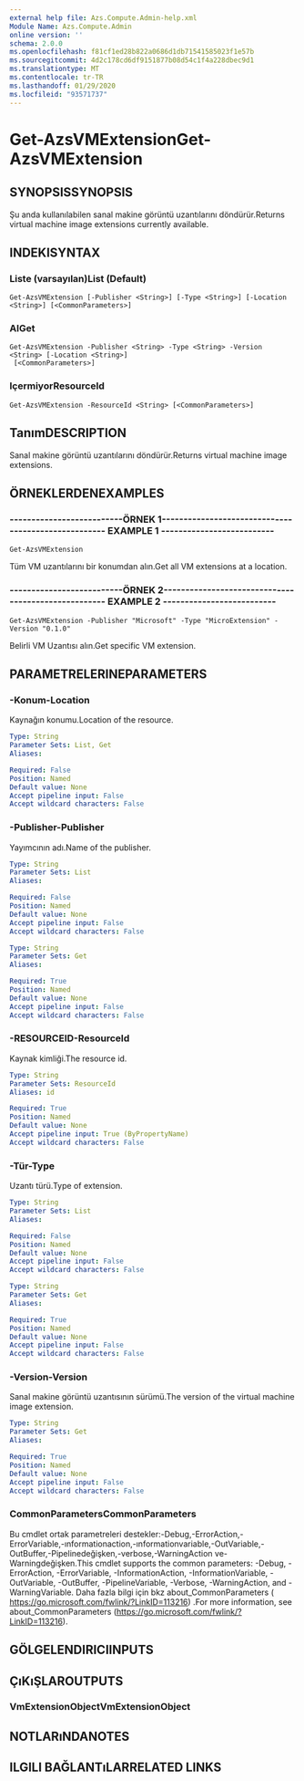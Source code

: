 ```yaml
---
external help file: Azs.Compute.Admin-help.xml
Module Name: Azs.Compute.Admin
online version: ''
schema: 2.0.0
ms.openlocfilehash: f81cf1ed28b822a0686d1db71541585023f1e57b
ms.sourcegitcommit: 4d2c178cd6df9151877b08d54c1f4a228dbec9d1
ms.translationtype: MT
ms.contentlocale: tr-TR
ms.lasthandoff: 01/29/2020
ms.locfileid: "93571737"
---
```

# <span data-ttu-id="c8e2c-101">Get-AzsVMExtension</span><span class="sxs-lookup"><span data-stu-id="c8e2c-101">Get-AzsVMExtension</span></span>

## <span data-ttu-id="c8e2c-102">SYNOPSIS</span><span class="sxs-lookup"><span data-stu-id="c8e2c-102">SYNOPSIS</span></span>
<span data-ttu-id="c8e2c-103">Şu anda kullanılabilen sanal makine görüntü uzantılarını döndürür.</span><span class="sxs-lookup"><span data-stu-id="c8e2c-103">Returns virtual machine image extensions currently available.</span></span>

## <span data-ttu-id="c8e2c-104">INDEKI</span><span class="sxs-lookup"><span data-stu-id="c8e2c-104">SYNTAX</span></span>

### <span data-ttu-id="c8e2c-105">Liste (varsayılan)</span><span class="sxs-lookup"><span data-stu-id="c8e2c-105">List (Default)</span></span>
```
Get-AzsVMExtension [-Publisher <String>] [-Type <String>] [-Location <String>] [<CommonParameters>]
```

### <span data-ttu-id="c8e2c-106">Al</span><span class="sxs-lookup"><span data-stu-id="c8e2c-106">Get</span></span>
```
Get-AzsVMExtension -Publisher <String> -Type <String> -Version <String> [-Location <String>]
 [<CommonParameters>]
```

### <span data-ttu-id="c8e2c-107">Içermiyor</span><span class="sxs-lookup"><span data-stu-id="c8e2c-107">ResourceId</span></span>
```
Get-AzsVMExtension -ResourceId <String> [<CommonParameters>]
```

## <span data-ttu-id="c8e2c-108">Tanım</span><span class="sxs-lookup"><span data-stu-id="c8e2c-108">DESCRIPTION</span></span>
<span data-ttu-id="c8e2c-109">Sanal makine görüntü uzantılarını döndürür.</span><span class="sxs-lookup"><span data-stu-id="c8e2c-109">Returns virtual machine image extensions.</span></span>

## <span data-ttu-id="c8e2c-110">ÖRNEKLERDEN</span><span class="sxs-lookup"><span data-stu-id="c8e2c-110">EXAMPLES</span></span>

### <span data-ttu-id="c8e2c-111">--------------------------ÖRNEK 1--------------------------</span><span class="sxs-lookup"><span data-stu-id="c8e2c-111">-------------------------- EXAMPLE 1 --------------------------</span></span>
```
Get-AzsVMExtension
```

<span data-ttu-id="c8e2c-112">Tüm VM uzantılarını bir konumdan alın.</span><span class="sxs-lookup"><span data-stu-id="c8e2c-112">Get all VM extensions at a location.</span></span>

### <span data-ttu-id="c8e2c-113">--------------------------ÖRNEK 2--------------------------</span><span class="sxs-lookup"><span data-stu-id="c8e2c-113">-------------------------- EXAMPLE 2 --------------------------</span></span>
```
Get-AzsVMExtension -Publisher "Microsoft" -Type "MicroExtension" -Version "0.1.0"
```

<span data-ttu-id="c8e2c-114">Belirli VM Uzantısı alın.</span><span class="sxs-lookup"><span data-stu-id="c8e2c-114">Get specific VM extension.</span></span>

## <span data-ttu-id="c8e2c-115">PARAMETRELERINE</span><span class="sxs-lookup"><span data-stu-id="c8e2c-115">PARAMETERS</span></span>

### <span data-ttu-id="c8e2c-116">-Konum</span><span class="sxs-lookup"><span data-stu-id="c8e2c-116">-Location</span></span>
<span data-ttu-id="c8e2c-117">Kaynağın konumu.</span><span class="sxs-lookup"><span data-stu-id="c8e2c-117">Location of the resource.</span></span>

```yaml
Type: String
Parameter Sets: List, Get
Aliases: 

Required: False
Position: Named
Default value: None
Accept pipeline input: False
Accept wildcard characters: False
```

### <span data-ttu-id="c8e2c-118">-Publisher</span><span class="sxs-lookup"><span data-stu-id="c8e2c-118">-Publisher</span></span>
<span data-ttu-id="c8e2c-119">Yayımcının adı.</span><span class="sxs-lookup"><span data-stu-id="c8e2c-119">Name of the publisher.</span></span>

```yaml
Type: String
Parameter Sets: List
Aliases: 

Required: False
Position: Named
Default value: None
Accept pipeline input: False
Accept wildcard characters: False
```

```yaml
Type: String
Parameter Sets: Get
Aliases: 

Required: True
Position: Named
Default value: None
Accept pipeline input: False
Accept wildcard characters: False
```

### <span data-ttu-id="c8e2c-120">-RESOURCEID</span><span class="sxs-lookup"><span data-stu-id="c8e2c-120">-ResourceId</span></span>
<span data-ttu-id="c8e2c-121">Kaynak kimliği.</span><span class="sxs-lookup"><span data-stu-id="c8e2c-121">The resource id.</span></span>

```yaml
Type: String
Parameter Sets: ResourceId
Aliases: id

Required: True
Position: Named
Default value: None
Accept pipeline input: True (ByPropertyName)
Accept wildcard characters: False
```

### <span data-ttu-id="c8e2c-122">-Tür</span><span class="sxs-lookup"><span data-stu-id="c8e2c-122">-Type</span></span>
<span data-ttu-id="c8e2c-123">Uzantı türü.</span><span class="sxs-lookup"><span data-stu-id="c8e2c-123">Type of extension.</span></span>

```yaml
Type: String
Parameter Sets: List
Aliases: 

Required: False
Position: Named
Default value: None
Accept pipeline input: False
Accept wildcard characters: False
```

```yaml
Type: String
Parameter Sets: Get
Aliases: 

Required: True
Position: Named
Default value: None
Accept pipeline input: False
Accept wildcard characters: False
```

### <span data-ttu-id="c8e2c-124">-Version</span><span class="sxs-lookup"><span data-stu-id="c8e2c-124">-Version</span></span>
<span data-ttu-id="c8e2c-125">Sanal makine görüntü uzantısının sürümü.</span><span class="sxs-lookup"><span data-stu-id="c8e2c-125">The version of the virtual machine image extension.</span></span>

```yaml
Type: String
Parameter Sets: Get
Aliases: 

Required: True
Position: Named
Default value: None
Accept pipeline input: False
Accept wildcard characters: False
```

### <span data-ttu-id="c8e2c-126">CommonParameters</span><span class="sxs-lookup"><span data-stu-id="c8e2c-126">CommonParameters</span></span>
<span data-ttu-id="c8e2c-127">Bu cmdlet ortak parametreleri destekler:-Debug,-ErrorAction,-ErrorVariable,-ınformationaction,-ınformationvariable,-OutVariable,-OutBuffer,-Pipelinedeğişken,-verbose,-WarningAction ve-Warningdeğişken.</span><span class="sxs-lookup"><span data-stu-id="c8e2c-127">This cmdlet supports the common parameters: -Debug, -ErrorAction, -ErrorVariable, -InformationAction, -InformationVariable, -OutVariable, -OutBuffer, -PipelineVariable, -Verbose, -WarningAction, and -WarningVariable.</span></span> <span data-ttu-id="c8e2c-128">Daha fazla bilgi için bkz about_CommonParameters ( https://go.microsoft.com/fwlink/?LinkID=113216) .</span><span class="sxs-lookup"><span data-stu-id="c8e2c-128">For more information, see about_CommonParameters (https://go.microsoft.com/fwlink/?LinkID=113216).</span></span>

## <span data-ttu-id="c8e2c-129">GÖLGELENDIRICI</span><span class="sxs-lookup"><span data-stu-id="c8e2c-129">INPUTS</span></span>

## <span data-ttu-id="c8e2c-130">ÇıKıŞLAR</span><span class="sxs-lookup"><span data-stu-id="c8e2c-130">OUTPUTS</span></span>

### <span data-ttu-id="c8e2c-131">VmExtensionObject</span><span class="sxs-lookup"><span data-stu-id="c8e2c-131">VmExtensionObject</span></span>

## <span data-ttu-id="c8e2c-132">NOTLARıNDA</span><span class="sxs-lookup"><span data-stu-id="c8e2c-132">NOTES</span></span>

## <span data-ttu-id="c8e2c-133">ILGILI BAĞLANTıLAR</span><span class="sxs-lookup"><span data-stu-id="c8e2c-133">RELATED LINKS</span></span>


